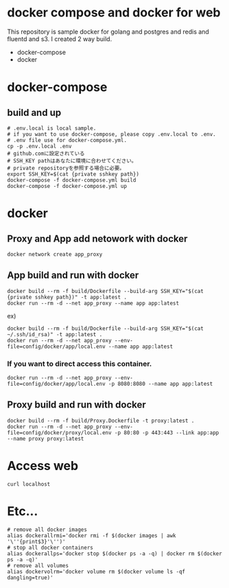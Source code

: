 # docker compose and docker for web 
This repository is sample docker for golang and postgres and redis and fluentd and s3.
I created 2 way build.

* docker-compose
* docker 

# docker-compose

## build and up
```
# .env.local is local sample.
# if you want to use docker-compose, please copy .env.local to .env.
# .env file use for docker-compose.yml.
cp -p .env.local .env
# github.comに設定されている
# SSH_KEY pathはあなたに環境に合わせてください。
# private repositoryを参照する場合に必要。
export SSH_KEY=$(cat {private sshkey path})
docker-compose -f docker-compose.yml build
docker-compose -f docker-compose.yml up
```

# docker
## Proxy and App add netowork with docker
```
docker network create app_proxy
```

## App build and run with docker
```
docker build --rm -f build/Dockerfile --build-arg SSH_KEY="$(cat {private sshkey path})" -t app:latest . 
docker run --rm -d --net app_proxy --name app app:latest
```
ex)
```
docker build --rm -f build/Dockerfile --build-arg SSH_KEY="$(cat ~/.ssh/id_rsa)" -t app:latest . 
docker run --rm -d --net app_proxy --env-file=config/docker/app/local.env --name app app:latest
```

### If you want to direct access this container.
```
docker run --rm -d --net app_proxy --env-file=config/docker/app/local.env -p 8080:8080 --name app app:latest
```

## Proxy build and run with docker
```
docker build --rm -f build/Proxy.Dockerfile -t proxy:latest .
docker run --rm -d --net app_proxy --env-file=config/docker/proxy/local.env -p 80:80 -p 443:443 --link app:app --name proxy proxy:latest
```

# Access web
```
curl localhost
```

# Etc...

```
# remove all docker images
alias dockerallrmi='docker rmi -f $(docker images | awk '\''{print$3}'\'')'
# stop all docker containers
alias dockerallps='docker stop $(docker ps -a -q) | docker rm $(docker ps -a -q)'
# remove all volumes
alias dockervolrm='docker volume rm $(docker volume ls -qf dangling=true)'
```
